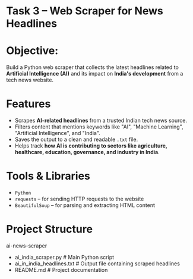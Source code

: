 # Task 3 – Web Scraper for News Headlines

# Objective:
Build a Python web scraper that collects the latest headlines related to **Artificial Intelligence (AI)** and its impact on **India's development** from a tech news website.



#  Features
- Scrapes **AI-related headlines** from a trusted Indian tech news source.
- Filters content that mentions keywords like "AI", "Machine Learning", "Artificial Intelligence", and "India".
- Saves the output to a clean and readable `.txt` file.
- Helps track **how AI is contributing to sectors like agriculture, healthcare, education, governance, and industry in India**.



# Tools & Libraries
- `Python`
- `requests` – for sending HTTP requests to the website
- `BeautifulSoup` – for parsing and extracting HTML content



# Project Structure
ai-news-scraper

- ai_india_scraper.py # Main Python script
- ai_in_india_headlines.txt # Output file containing scraped headlines
- README.md # Project documentation

